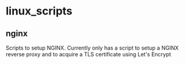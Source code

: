 # linux_scripts

## nginx

Scripts to setup NGINX. Currently only has a script to setup a NGINX reverse proxy and to acquire a TLS certificate using Let's Encrypt
